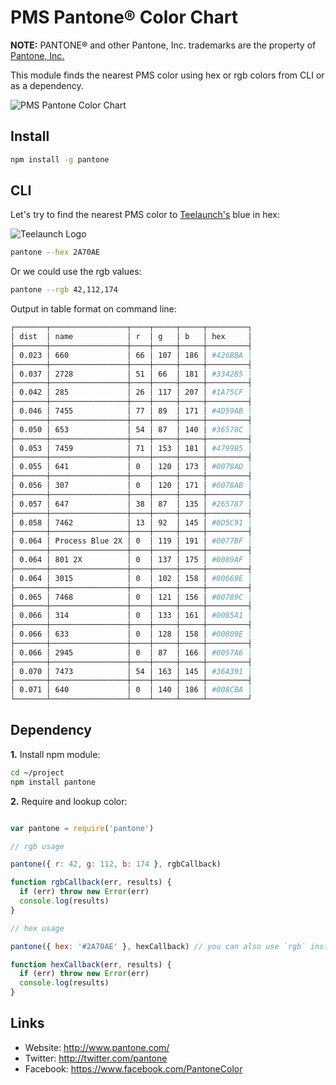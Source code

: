 
# PMS Pantone® Color Chart

**NOTE:** PANTONE® and other Pantone, Inc. trademarks are the property of [Pantone, Inc.][1]

This module finds the nearest PMS color using hex or rgb colors from CLI or as a dependency.

![PMS Pantone Color Chart](https://d33304ifi1rp4s.cloudfront.net/img/pantone.png "PMS Pantone Color Chart")


## Install

```bash
npm install -g pantone
```


## CLI

Let's try to find the nearest PMS color to [Teelaunch's][2] blue in hex:

![Teelaunch Logo](https://d33304ifi1rp4s.cloudfront.net/img/teelaunch-logo.png "Teelaunch Logo")

```bash
pantone --hex 2A70AE
```

Or we could use the rgb values:

```bash
pantone --rgb 42,112,174
```

Output in table format on command line:

```bash
┌───────┬─────────────────┬────┬─────┬─────┬─────────┐
│ dist  │ name            │ r  │ g   │ b   │ hex     │
├───────┼─────────────────┼────┼─────┼─────┼─────────┤
│ 0.023 │ 660             │ 66 │ 107 │ 186 │ #426BBA │
├───────┼─────────────────┼────┼─────┼─────┼─────────┤
│ 0.037 │ 2728            │ 51 │ 66  │ 181 │ #3342B5 │
├───────┼─────────────────┼────┼─────┼─────┼─────────┤
│ 0.042 │ 285             │ 26 │ 117 │ 207 │ #1A75CF │
├───────┼─────────────────┼────┼─────┼─────┼─────────┤
│ 0.046 │ 7455            │ 77 │ 89  │ 171 │ #4D59AB │
├───────┼─────────────────┼────┼─────┼─────┼─────────┤
│ 0.050 │ 653             │ 54 │ 87  │ 140 │ #36578C │
├───────┼─────────────────┼────┼─────┼─────┼─────────┤
│ 0.053 │ 7459            │ 71 │ 153 │ 181 │ #4799B5 │
├───────┼─────────────────┼────┼─────┼─────┼─────────┤
│ 0.055 │ 641             │ 0  │ 120 │ 173 │ #0078AD │
├───────┼─────────────────┼────┼─────┼─────┼─────────┤
│ 0.056 │ 307             │ 0  │ 120 │ 171 │ #0078AB │
├───────┼─────────────────┼────┼─────┼─────┼─────────┤
│ 0.057 │ 647             │ 38 │ 87  │ 135 │ #265787 │
├───────┼─────────────────┼────┼─────┼─────┼─────────┤
│ 0.058 │ 7462            │ 13 │ 92  │ 145 │ #0D5C91 │
├───────┼─────────────────┼────┼─────┼─────┼─────────┤
│ 0.064 │ Process Blue 2X │ 0  │ 119 │ 191 │ #0077BF │
├───────┼─────────────────┼────┼─────┼─────┼─────────┤
│ 0.064 │ 801 2X          │ 0  │ 137 │ 175 │ #0089AF │
├───────┼─────────────────┼────┼─────┼─────┼─────────┤
│ 0.064 │ 3015            │ 0  │ 102 │ 158 │ #00669E │
├───────┼─────────────────┼────┼─────┼─────┼─────────┤
│ 0.065 │ 7468            │ 0  │ 121 │ 156 │ #00789C │
├───────┼─────────────────┼────┼─────┼─────┼─────────┤
│ 0.066 │ 314             │ 0  │ 133 │ 161 │ #0085A1 │
├───────┼─────────────────┼────┼─────┼─────┼─────────┤
│ 0.066 │ 633             │ 0  │ 128 │ 158 │ #00809E │
├───────┼─────────────────┼────┼─────┼─────┼─────────┤
│ 0.066 │ 2945            │ 0  │ 87  │ 166 │ #0057A6 │
├───────┼─────────────────┼────┼─────┼─────┼─────────┤
│ 0.070 │ 7473            │ 54 │ 163 │ 145 │ #36A391 │
├───────┼─────────────────┼────┼─────┼─────┼─────────┤
│ 0.071 │ 640             │ 0  │ 140 │ 186 │ #008CBA │
└───────┴─────────────────┴────┴─────┴─────┴─────────┘
```


## Dependency

**1.** Install npm module:

```bash
cd ~/project
npm install pantone
```

**2.** Require and lookup color:

```js

var pantone = require('pantone')

// rgb usage

pantone({ r: 42, g: 112, b: 174 }, rgbCallback)

function rgbCallback(err, results) {
  if (err) throw new Error(err)
  console.log(results)
}

// hex usage

pantone({ hex: '#2A70AE' }, hexCallback) // you can also use `rgb` instead of `hex`

function hexCallback(err, results) {
  if (err) throw new Error(err)
  console.log(results)
}
```

## Links

* Website: <http://www.pantone.com/>
* Twitter: <http://twitter.com/pantone>
* Facebook: <https://www.facebook.com/PantoneColor>

[1]: http://www.pantone.com/
[2]: https://teelaunch.com


